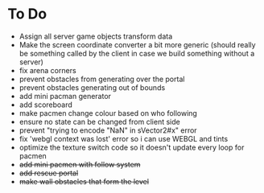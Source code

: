 # To Do

- Assign all server game objects transform data
- Make the screen coordinate converter a bit more generic (should really 
be something called by the client in case we build something without a server)
- fix arena corners
- prevent obstacles from generating over the portal
- prevent obstacles generating out of bounds
- add mini pacman generator
- add scoreboard
- make pacmen change colour based on who following
- ensure no state can be changed from client side
- prevent "trying to encode "NaN" in sVector2#x" error
- fix 'webgl context was lost' error so i can use WEBGL and tints
- optimize the texture switch code so it doesn't update every loop for pacmen
- ~~add mini pacmen with follow system~~
- ~~add rescue portal~~
- ~~make wall obstacles that form the level~~
